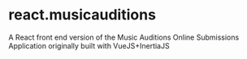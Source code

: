# react.musicauditions
 A React front end version of the Music Auditions Online Submissions Application originally built with VueJS+InertiaJS
